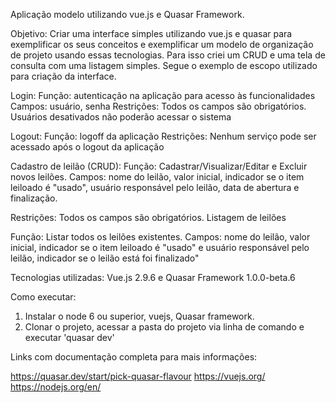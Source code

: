 Aplicação modelo utilizando vue.js e Quasar Framework.

Objetivo:
Criar uma interface simples utilizando vue.js e quasar para exemplificar os seus conceitos e exemplificar um modelo de organização de projeto usando essas tecnologias.
Para isso criei um CRUD e uma tela de consulta com uma listagem simples. Segue o exemplo de escopo utilizado para criação da interface.


Login:
Função: autenticação na aplicação para acesso às funcionalidades
Campos: usuário, senha
Restrições:
Todos os campos são obrigatórios.
Usuários desativados não poderão acessar o sistema

Logout:
Função: logoff da aplicação
Restrições:
Nenhum serviço pode ser acessado após o logout da aplicação

Cadastro de leilão (CRUD):
Função: Cadastrar/Visualizar/Editar e Excluir novos leilões.
Campos: nome do leilão, valor inicial, indicador se o item leiloado é "usado", usuário responsável pelo leilão, data de abertura e finalização.

Restrições:
Todos os campos são obrigatórios.
Listagem de leilões


Função: Listar todos os leilões existentes.
Campos: nome do leilão, valor inicial, indicador se o item leiloado é "usado" e usuário responsável pelo leilão, indicador se o leilão está foi finalizado"

Tecnologias utilizadas: Vue.js 2.9.6 e Quasar Framework 1.0.0-beta.6


Como executar:
1) Instalar o node 6 ou superior, vuejs, Quasar framework. 
2) Clonar o projeto, acessar a pasta do projeto via linha de comando e executar 'quasar dev'


Links com documentação completa para mais informações:

https://quasar.dev/start/pick-quasar-flavour
https://vuejs.org/
https://nodejs.org/en/
